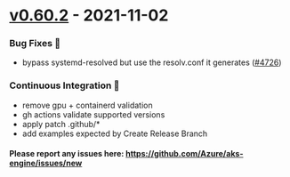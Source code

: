 
<a name="v0.60.2"></a>
# [v0.60.2] - 2021-11-02
### Bug Fixes 🐞
- bypass systemd-resolved but use the resolv.conf it generates ([#4726](https://github.com/Azure/aks-engine/issues/4726))

### Continuous Integration 💜
- remove gpu + containerd validation
- gh actions validate supported versions
- apply patch .github/*
- add examples expected by Create Release Branch

#### Please report any issues here: https://github.com/Azure/aks-engine/issues/new
[Unreleased]: https://github.com/Azure/aks-engine/compare/v0.60.2...HEAD
[v0.60.2]: https://github.com/Azure/aks-engine/compare/v0.60.1...v0.60.2
